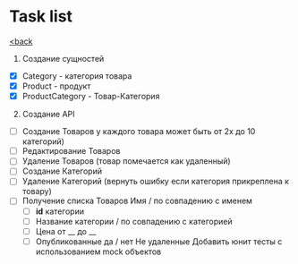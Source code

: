 # Task list

[<back](README.md)

1. Создание сущностей

 - [X] Category - категория товара
 - [X] Product - продукт
 - [X] ProductCategory - Товар-Категория 

2. Создание API

 - [ ] Создание Товаров у каждого товара может быть от 2х до 10 категорий)
 - [ ] Редактирование Товаров
 - [ ] Удаление Товаров (товар помечается как удаленный)
 - [ ] Создание Категорий
 - [ ] Удаление Категорий (вернуть ошибку если категория прикреплена к товару)
 - [ ] Получение списка Товаров Имя / по совпадению с  именем
    - [ ] **id** категории
    - [ ] Название категории  / по совпадению с  категорией 
    - [ ] Цена от __ до __
    - [ ] Опубликованные да / нет
Не удаленные
Добавить юнит тесты с использованием mock объектов 